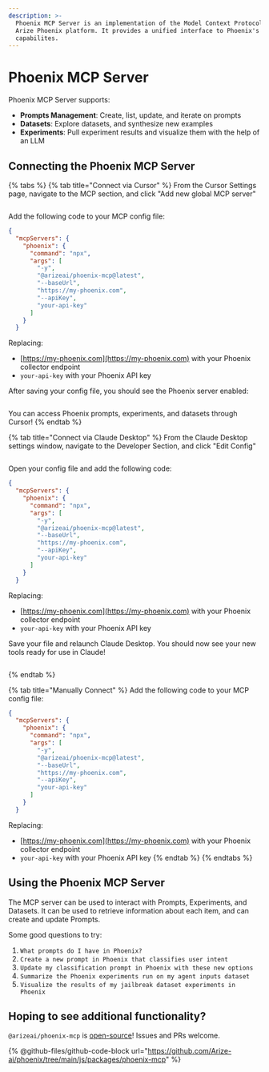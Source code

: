 ```yaml
---
description: >-
  Phoenix MCP Server is an implementation of the Model Context Protocol for the
  Arize Phoenix platform. It provides a unified interface to Phoenix's
  capabilites.
---
```


# Phoenix MCP Server

Phoenix MCP Server supports:

* **Prompts Management**: Create, list, update, and iterate on prompts
* **Datasets**: Explore datasets, and synthesize new examples
* **Experiments**: Pull experiment results and visualize them with the help of an LLM

## Connecting the Phoenix MCP Server

{% tabs %}
{% tab title="Connect via Cursor" %}
From the Cursor Settings page, navigate to the MCP section, and click "Add new global MCP server"

<figure><img src="https://storage.googleapis.com/arize-phoenix-assets/assets/images/mcp-1.png" alt=""><figcaption></figcaption></figure>

Add the following code to your MCP config file:

```json
{
  "mcpServers": {
    "phoenix": {
      "command": "npx",
      "args": [
        "-y",
        "@arizeai/phoenix-mcp@latest",
        "--baseUrl",
        "https://my-phoenix.com",
        "--apiKey",
        "your-api-key"
      ]
    }
  }
```

Replacing:

* [https://my-phoenix.com](https://my-phoenix.com) with your Phoenix collector endpoint
* `your-api-key` with your Phoenix API key

After saving your config file, you should see the Phoenix server enabled:

<figure><img src="https://storage.googleapis.com/arize-phoenix-assets/assets/images/mcp-2.png" alt=""><figcaption></figcaption></figure>

You can access Phoenix prompts, experiments, and datasets through Cursor!
{% endtab %}

{% tab title="Connect via Claude Desktop" %}
From the Claude Desktop settings window, navigate to the Developer Section, and click "Edit Config"

<figure><img src="https://storage.googleapis.com/arize-phoenix-assets/assets/images/mcp-claude-desktop.png" alt=""><figcaption></figcaption></figure>

Open your config file and add the following code:

```json
{
  "mcpServers": {
    "phoenix": {
      "command": "npx",
      "args": [
        "-y",
        "@arizeai/phoenix-mcp@latest",
        "--baseUrl",
        "https://my-phoenix.com",
        "--apiKey",
        "your-api-key"
      ]
    }
  }
```

Replacing:

* [https://my-phoenix.com](https://my-phoenix.com) with your Phoenix collector endpoint
* `your-api-key` with your Phoenix API key



Save your file and relaunch Claude Desktop. You should now see your new tools ready for use in Claude!

<figure><img src="https://storage.googleapis.com/arize-phoenix-assets/assets/images/mcp-tools-in-claude.png" alt=""><figcaption></figcaption></figure>
{% endtab %}

{% tab title="Manually Connect" %}
Add the following code to your MCP config file:

```json
{
  "mcpServers": {
    "phoenix": {
      "command": "npx",
      "args": [
        "-y",
        "@arizeai/phoenix-mcp@latest",
        "--baseUrl",
        "https://my-phoenix.com",
        "--apiKey",
        "your-api-key"
      ]
    }
  }
```

Replacing:

* [https://my-phoenix.com](https://my-phoenix.com) with your Phoenix collector endpoint
* `your-api-key` with your Phoenix API key
{% endtab %}
{% endtabs %}

## Using the Phoenix MCP Server

The MCP server can be used to interact with Prompts, Experiments, and Datasets. It can be used to retrieve information about each item, and can create and update Prompts.

Some good questions to try:

1. `What prompts do I have in Phoenix?`
2. `Create a new prompt in Phoenix that classifies user intent`
3. `Update my classification prompt in Phoenix with these new options`
4. `Summarize the Phoenix experiments run on my agent inputs dataset`
5. `Visualize the results of my jailbreak dataset experiments in Phoenix`



## Hoping to see additional functionality?

`@arizeai/phoenix-mcp` is [open-source](https://github.com/Arize-ai/phoenix)! Issues and PRs welcome.

{% @github-files/github-code-block url="https://github.com/Arize-ai/phoenix/tree/main/js/packages/phoenix-mcp" %}
